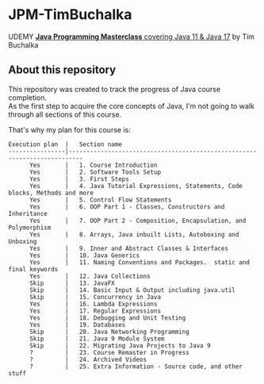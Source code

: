# JPM-TimBuchalka
UDEMY [**Java Programming Masterclass** covering Java 11 &amp; Java 17](https://www.udemy.com/course/java-the-complete-java-developer-course/) by Tim Buchalka


## About this repository
This repository was created to track the progress of Java course completion.  
As the first step to acquire the core concepts of Java, I'm not going to walk through all sections of this course.

That's why my plan for this course is: 
```
Execution plan  |   Section name
----------------|--------------------------------------------------------------------------
      Yes       |   1. Course Introduction
      Yes       |   2. Software Tools Setup
      Yes       |   3. First Steps
      Yes       |   4. Java Tutorial Expressions, Statements, Code blocks, Methods and more
      Yes       |   5. Control Flow Statements
      Yes       |   6. OOP Part 1 - Classes, Constructors and Inheritance
      Yes       |   7. OOP Part 2 - Composition, Encapsulation, and Polymorphism
      Yes       |   8. Arrays, Java inbuilt Lists, Autoboxing and Unboxing
      Yes       |   9. Inner and Abstract Classes & Interfaces
      Yes       |   10. Java Generics
      Yes       |   11. Naming Conventions and Packages.  static and final keywords
      Yes       |   12. Java Collections
      Skip      |   13. JavaFX
      Skip      |   14. Basic Input & Output including java.util
      Skip      |   15. Concurrency in Java
      Yes       |   16. Lambda Expressions
      Yes       |   17. Regular Expressions
      Yes       |   18. Debugging and Unit Testing
      Yes       |   19. Databases
      Skip      |   20. Java Networking Programming
      Skip      |   21. Java 9 Module System
      Skip      |   22. Migrating Java Projects to Java 9
      ?         |   23. Course Remaster in Progress
      ?         |   24. Archived Videos
      ?         |   25. Extra Information - Source code, and other stuff
